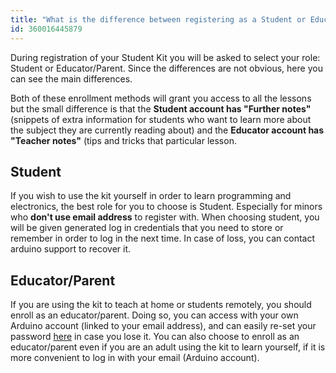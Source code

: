 ```yaml
---
title: "What is the difference between registering as a Student or Educator in Student Kit?"
id: 360016445879
---
```


During registration of your Student Kit you will be asked to select your role: Student or Educator/Parent. Since the differences are not obvious, here you can see the main differences.

Both of these enrollment methods will grant you access to all the lessons but the small difference is that the **Student account has "Further notes"** (snippets of extra information for students who want to learn more about the subject they are currently reading about) and the **Educator account has "Teacher notes"** (tips and tricks that particular lesson.

## Student

If you wish to use the kit yourself in order to learn programming and electronics, the best role for you to choose is Student. Especially for minors who **don't use email address** to register with. When choosing student, you will be given generated log in credentials that you need to store or remember in order to log in the next time. In case of loss, you can contact arduino support to recover it.

## Educator/Parent

If you are using the kit to teach at home or students remotely, you should enroll as an educator/parent. Doing so, you can access with your own Arduino account (linked to your email address), and can easily re-set your password [here](https://auth.arduino.cc/reset) in case you lose it. You can also choose to enroll as an educator/parent even if you are an adult using the kit to learn yourself, if it is more convenient to log in with your email (Arduino account).
